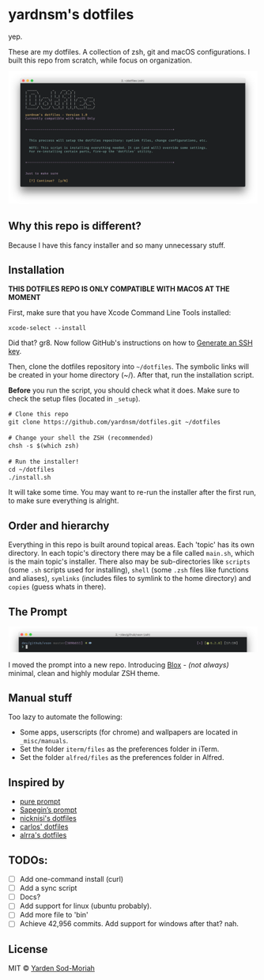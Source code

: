 # yardnsm's dotfiles

yep.

These are my dotfiles. A collection of zsh, git and macOS configurations. I built this repo from scratch, while focus on organization.

![](_misc/media/terminal.png)

## Why this repo is different?

Because I have this fancy installer and so many unnecessary stuff.

## Installation

**THIS DOTFILES REPO IS ONLY COMPATIBLE WITH MACOS AT THE MOMENT**

First, make sure that you have Xcode Command Line Tools installed:

```console
xcode-select --install
```

Did that? gr8. Now follow GitHub's instructions on how to [Generate an SSH key](https://help.github.com/articles/generating-an-ssh-key/).

Then, clone the dotfiles repository into `~/dotfiles`. The symbolic links will be created in your home directory (~/).
After that, run the installation script.

**Before** you run the script, you should check what it does. Make sure to check the setup files (located in `_setup`).

```console
# Clone this repo
git clone https://github.com/yardnsm/dotfiles.git ~/dotfiles

# Change your shell the ZSH (recommended)
chsh -s $(which zsh)

# Run the installer!
cd ~/dotfiles
./install.sh
```

It will take some time. You may want to re-run the installer after the first run, to make sure everything is alright.

## Order and hierarchy

Everything in this repo is built around topical areas. Each 'topic' has its own directory. In each topic's directory there may be a file called `main.sh`, which is the main topic's installer. There also may be sub-directories like `scripts` (some `.sh` scripts used for installing), `shell` (some `.zsh` files like functions and aliases), `symlinks` (includes files to symlink to the home directory) and `copies` (guess whats in there).

## The Prompt

![](_misc/media/terminal-sliced.png)

I moved the prompt into a new repo. Introducing [Blox](https://github.com/yardnsm/blox-zsh-theme) - *(not always)* minimal, clean and highly modular ZSH theme.

## Manual stuff

Too lazy to automate the following:

- Some apps, userscripts (for chrome) and wallpapers are located in `_misc/manuals`.
- Set the folder `iterm/files` as the preferences folder in iTerm.
- Set the folder `alfred/files` as the preferences folder in Alfred.

## Inspired by

- [pure prompt](https://github.com/sindresorhus/pure)
- [Sapegin’s prompt](https://github.com/sapegin/dotfiles)
- [nicknisi's dotfiles](https://github.com/nicknisi/dotfiles)
- [carlos' dotfiles](https://github.com/caarlos0/dotfiles)
- [alrra's dotfiles](https://github.com/alrra/dotfiles)

## TODOs:

- [ ] Add one-command install (curl)
- [ ] Add a sync script
- [ ] Docs?
- [ ] Add support for linux (ubuntu probably).
- [ ] Add more file to 'bin'
- [ ] Achieve 42,956 commits. Add support for windows after that? nah.

## License

MIT © [Yarden Sod-Moriah](http://yardnsm.net/)
